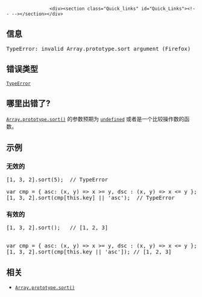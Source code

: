 
                
                  
                    <div><section class="Quick_links" id="Quick_Links"><!-- --></section></div>

<h2 id="&#x4FE1;&#x606F;">&#x4FE1;&#x606F;</h2>

<pre class="syntaxbox">TypeError: invalid Array.prototype.sort argument (Firefox)
</pre>

<h2 id="&#x9519;&#x8BEF;&#x7C7B;&#x578B;">&#x9519;&#x8BEF;&#x7C7B;&#x578B;</h2>

<p><a title="TypeError&#xFF08;&#x7C7B;&#x578B;&#x9519;&#x8BEF;&#xFF09;&#xA0;&#x5BF9;&#x8C61;&#x7528;&#x6765;&#x8868;&#x793A;&#x503C;&#x7684;&#x7C7B;&#x578B;&#x975E;&#x9884;&#x671F;&#x7C7B;&#x578B;&#x65F6;&#x53D1;&#x751F;&#x7684;&#x9519;&#x8BEF;&#x3002;" href="/zh-CN/docs/Web/JavaScript/Reference/Global_Objects/TypeError"><code>TypeError</code></a></p>

<h2 id="&#x54EA;&#x91CC;&#x51FA;&#x9519;&#x4E86;">&#x54EA;&#x91CC;&#x51FA;&#x9519;&#x4E86;?</h2>

<p><a title="sort() &#x65B9;&#x6CD5;&#x5BF9;&#x6570;&#x7EC4;&#x7684;&#x5143;&#x7D20;&#x505A;&#x539F;&#x5730;&#x7684;&#x6392;&#x5E8F;&#xFF0C;&#x5E76;&#x8FD4;&#x56DE;&#x8FD9;&#x4E2A;&#x6570;&#x7EC4;&#x3002; sort &#x6392;&#x5E8F;&#x53EF;&#x80FD;&#x662F;&#x4E0D;&#x7A33;&#x5B9A;&#x7684;&#x3002;&#x9ED8;&#x8BA4;&#x6309;&#x7167;&#x5B57;&#x7B26;&#x4E32;&#x7684;Unicode&#x7801;&#x4F4D;&#x70B9;&#xFF08;code point&#xFF09;&#x6392;&#x5E8F;&#x3002;" href="/zh-CN/docs/Web/JavaScript/Reference/Global_Objects/Array/sort"><code>Array.prototype.sort()</code></a> &#x7684;&#x53C2;&#x6570;&#x9884;&#x671F;&#x4E3A; <a title="undefined&#x6709;&#x591A;&#x91CD;&#x89D2;&#x8272;,&#x901A;&#x5E38;&#x60C5;&#x51B5;&#x4E0B;,&#x6211;&#x4EEC;&#x6240;&#x8BF4;&#x7684;undefined&#x90FD;&#x6307;&#x7684;&#x662F;&#x5168;&#x5C40;&#x5BF9;&#x8C61;&#x7684;&#x4E00;&#x4E2A;&#x5C5E;&#x6027;&quot;undefined&quot;." href="/zh-CN/docs/Web/JavaScript/Reference/Global_Objects/undefined"><code>undefined</code></a> &#x6216;&#x8005;&#x662F;&#x4E00;&#x4E2A;&#x6BD4;&#x8F83;&#x64CD;&#x4F5C;&#x6570;&#x7684;&#x51FD;&#x6570;&#x3002;</p>

<h2 id="&#x793A;&#x4F8B;">&#x793A;&#x4F8B;</h2>

<h3 id="&#x65E0;&#x6548;&#x7684;">&#x65E0;&#x6548;&#x7684;</h3>

<pre class="brush: js example-bad">[1, 3, 2].sort(5);  // TypeError

var cmp = { asc: (x, y) =&gt; x &gt;= y, dsc : (x, y) =&gt; x &lt;= y };
[1, 3, 2].sort(cmp[this.key] || &apos;asc&apos;);  // TypeError
</pre>

<h3 id="&#x6709;&#x6548;&#x7684;">&#x6709;&#x6548;&#x7684;</h3>

<pre class="brush: js example-good">[1, 3, 2].sort();   // [1, 2, 3]


var cmp = { asc: (x, y) =&gt; x &gt;= y, dsc : (x, y) =&gt; x &lt;= y };
[1, 3, 2].sort(cmp[this.key || &apos;asc&apos;]); // [1, 2, 3]</pre>

<h2 id="&#x76F8;&#x5173;">&#x76F8;&#x5173;</h2>

<ul>
 <li><a title="sort() &#x65B9;&#x6CD5;&#x5BF9;&#x6570;&#x7EC4;&#x7684;&#x5143;&#x7D20;&#x505A;&#x539F;&#x5730;&#x7684;&#x6392;&#x5E8F;&#xFF0C;&#x5E76;&#x8FD4;&#x56DE;&#x8FD9;&#x4E2A;&#x6570;&#x7EC4;&#x3002; sort &#x6392;&#x5E8F;&#x53EF;&#x80FD;&#x662F;&#x4E0D;&#x7A33;&#x5B9A;&#x7684;&#x3002;&#x9ED8;&#x8BA4;&#x6309;&#x7167;&#x5B57;&#x7B26;&#x4E32;&#x7684;Unicode&#x7801;&#x4F4D;&#x70B9;&#xFF08;code point&#xFF09;&#x6392;&#x5E8F;&#x3002;" href="/zh-CN/docs/Web/JavaScript/Reference/Global_Objects/Array/sort"><code>Array.prototype.sort()</code></a></li>
</ul>
                  
                
              